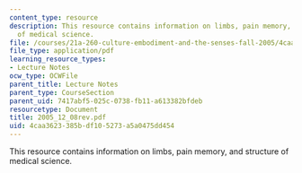 ```yaml
---
content_type: resource
description: This resource contains information on limbs, pain memory, and structure
  of medical science.
file: /courses/21a-260-culture-embodiment-and-the-senses-fall-2005/4caa3623385bdf105273a5a0475dd454_2005_12_08rev.pdf
file_type: application/pdf
learning_resource_types:
- Lecture Notes
ocw_type: OCWFile
parent_title: Lecture Notes
parent_type: CourseSection
parent_uid: 7417abf5-025c-0738-fb11-a613382bfdeb
resourcetype: Document
title: 2005_12_08rev.pdf
uid: 4caa3623-385b-df10-5273-a5a0475dd454
---
```

This resource contains information on limbs, pain memory, and structure of medical science.

